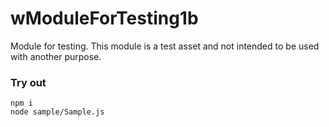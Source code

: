 # wModuleForTesting1b

Module for testing. This module is a test asset and not intended to be used with another purpose.

### Try out

```
npm i
node sample/Sample.js
```
